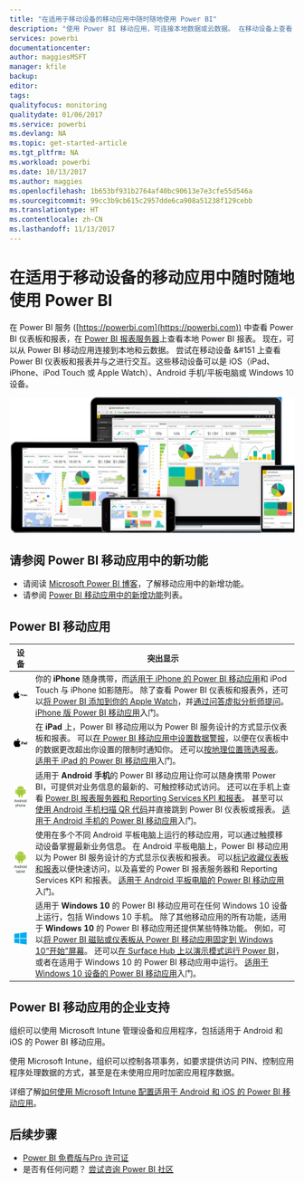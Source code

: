 ```yaml
---
title: "在适用于移动设备的移动应用中随时随地使用 Power BI"
description: "使用 Power BI 移动应用，可连接本地数据或云数据。 在移动设备上查看 Power BI 仪表板和报表。"
services: powerbi
documentationcenter: 
author: maggiesMSFT
manager: kfile
backup: 
editor: 
tags: 
qualityfocus: monitoring
qualitydate: 01/06/2017
ms.service: powerbi
ms.devlang: NA
ms.topic: get-started-article
ms.tgt_pltfrm: NA
ms.workload: powerbi
ms.date: 10/13/2017
ms.author: maggies
ms.openlocfilehash: 1b653bf931b2764af40bc90613e7e3cfe55d546a
ms.sourcegitcommit: 99cc3b9cb615c2957dde6ca908a51238f129cebb
ms.translationtype: HT
ms.contentlocale: zh-CN
ms.lasthandoff: 11/13/2017
---
```

# <a name="take-power-bi-anywhere-in-mobile-apps-for-your-mobile-device"></a>在适用于移动设备的移动应用中随时随地使用 Power BI
在 Power BI 服务 ([https://powerbi.com](https://powerbi.com)) 中查看 Power BI 仪表板和报表，在 [Power BI 报表服务器](report-server/get-started.md)上查看本地 Power BI 报表。 现在，可以从 Power BI 移动应用连接到本地和云数据。 尝试在移动设备 &#151 上查看 Power BI 仪表板和报表并与之进行交互。这些移动设备可以是 iOS（iPad、iPhone、iPod Touch 或 Apple Watch）、Android 手机/平板电脑或 Windows 10 设备。

![移动设备上的 Power BI](media/mobile-apps-for-mobile-devices/power-bi-mobile-apps-all-up.png)

## <a name="see-whats-new-in-the-power-bi-mobile-apps"></a>请参阅 Power BI 移动应用中的新功能
* 请阅读 [Microsoft Power BI 博客](https://powerbi.microsoft.com/blog/tag/mobile/)，了解移动应用中的新增功能。
* 请参阅 [Power BI 移动应用中的新增功能](mobile-whats-new-in-the-mobile-apps.md)列表。

## <a name="the-power-bi-mobile-apps"></a>Power BI 移动应用
| **设备** | **突出显示** |
| --- | --- |
| [![iPhone](media/mobile-apps-for-mobile-devices/iphone-logo-50-px.png)](mobile-ipad-app-get-started.md) |你的 **iPhone** 随身携带，而[适用于 iPhone 的 Power BI 移动应用](mobile-ipad-app-get-started.md)和 iPod Touch 与 iPhone 如影随形。 除了查看 Power BI 仪表板和报表外，还可以[将 Power BI 添加到你的 Apple Watch](mobile-apple-watch.md)，并[通过问答虚拟分析师提问](mobile-apps-ios-qna.md)。 [iPhone 版 Power BI 移动应用](mobile-iphone-app-get-started.md)入门。 |
| [![iPad](media/mobile-apps-for-mobile-devices/ipad-logo-50-px.png)](mobile-ipad-app-get-started.md) |在 **iPad** 上，Power BI 移动应用以为 Power BI 服务设计的方式显示仪表板和报表。 可以[在 Power BI 移动应用中设置数据警报](mobile-set-data-alerts-in-the-mobile-apps.md)，以便在仪表板中的数据更改超出你设置的限制时通知你。 还可以[按地理位置筛选报表](mobile-apps-geographic-filtering.md)。 [适用于 iPad 的 Power BI 移动应用](mobile-ipad-app-get-started.md)入门。 |
| [![Android 手机](media/mobile-apps-for-mobile-devices/android-phone-logo-50-px.png)](mobile-android-app-get-started.md) |适用于 **Android 手机**的 Power BI 移动应用让你可以随身携带 Power BI，可提供对业务信息的最新的、可触控移动式访问。  还可以在手机上查看 [Power BI 报表服务器和 Reporting Services KPI 和报表](mobile-app-ssrs-kpis-mobile-on-premises-reports.md)。 甚至可以[使用 Android 手机扫描 QR 代码](mobile-apps-qr-code.md)并直接跳到 Power BI 仪表板或报表。 [适用于 Android 手机的 Power BI 移动应用](mobile-android-app-get-started.md)入门。 |
| [![Android 平板电脑](media/mobile-apps-for-mobile-devices/android-tablet-logo-50-px.png)](mobile-android-tablet-app-get-started.md) |使用在多个不同 Android 平板电脑上运行的移动应用，可以通过触摸移动设备掌握最新业务信息。 在 Android 平板电脑上，Power BI 移动应用以为 Power BI 服务设计的方式显示仪表板和报表。 可以[标记收藏仪表板和报表](mobile-apps-favorites.md)以便快速访问，以及喜爱的 Power BI 报表服务器和 Reporting Services KPI 和报表。 [适用于 Android 平板电脑的 Power BI 移动应用](mobile-android-tablet-app-get-started.md)入门。 |
| [![Windows 设备](media/mobile-apps-for-mobile-devices/win-10-logo-50-px.png)](desktop-getting-started.md) |适用于 **Windows 10** 的 Power BI 移动应用可在任何 Windows 10 设备上运行，包括 Windows 10 手机。 除了其他移动应用的所有功能，适用于 **Windows 10** 的 Power BI 移动应用还提供某些特殊功能。 例如，可以[将 Power BI 磁贴或仪表板从 Power BI 移动应用固定到 Windows 10“开始”屏幕](mobile-pin-dashboard-start-screen-windows-10-phone-app.md)。 还可以[在 Surface Hub 上以演示模式运行 Power BI](mobile-windows-10-app-presentation-mode.md)，或者在适用于 Windows 10 的 Power BI 移动应用中运行。 [适用于 Windows 10 设备的 Power BI 移动应用](mobile-windows-10-phone-app-get-started.md)入门。 |

## <a name="enterprise-support-for-the-power-bi-mobile-apps"></a>Power BI 移动应用的企业支持
组织可以使用 Microsoft Intune 管理设备和应用程序，包括适用于 Android 和 iOS 的 Power BI 移动应用。

使用 Microsoft Intune，组织可以控制各项事务，如要求提供访问 PIN、控制应用程序处理数据的方式，甚至是在未使用应用时加密应用程序数据。

详细了解[如何使用 Microsoft Intune 配置适用于 Android 和 iOS 的 Power BI 移动应用](service-admin-mobile-intune.md)。 

## <a name="next-steps"></a>后续步骤
* [Power BI 免费版与Pro 许可证](service-free-vs-pro.md)
* 是否有任何问题？ [尝试咨询 Power BI 社区](http://community.powerbi.com/)

